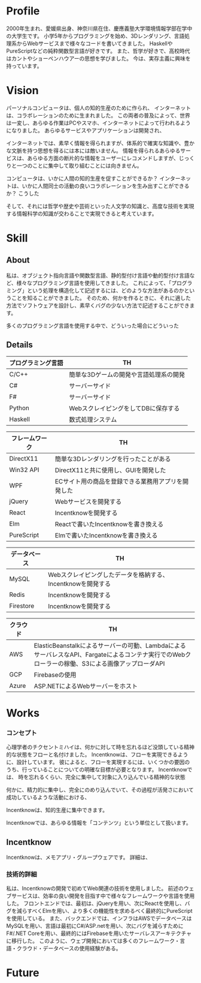 

# Profile

2000年生まれ、愛媛県出身、神奈川県在住、慶應義塾大学環境情報学部在学中の大学生です。
小学5年からプログラミングを始め、3Dレンダリング、言語処理系からWebサービスまで様々なコードを書いてきました。
HaskellやPureScriptなどの純粋関数型言語が好きです。
また、哲学が好きで、高校時代はカントやショーペンハウアーの思想を学びました。
今は、実存主義に興味を持っています。

# Vision

パーソナルコンピュータは、個人の知的生産のために作られ、
インターネットは、コラボレーションのために生まれました。
この両者の普及によって、世界は一変し、あらゆる作業はPCやスマホ、インターネットによって行われるようになりました。
あらゆるサービスやアプリケーションは開発され、

インターネットでは、素早く情報を得られますが、体系的で確実な知識や、豊かな文脈を持つ思想を得るには本には敵いません。
情報を得られるあらゆるサービスは、あらゆる方面の断片的な情報をユーザーにレコメンドしますが、じっくりと一つのことに集中して取り組むことには向きません。

コンピュータは、いかに人間の知的生産を促すことができるか？
インターネットは、いかに人間同士の活動の良いコラボレーションを生み出すことができるか？
こうした

そして、それには哲学や歴史や芸術といった人文学の知識と、高度な技術を実現する情報科学の知識が交わることで実現できると考えています。

# Skill

## About

私は、オブジェクト指向言語や関数型言語、静的型付け言語や動的型付け言語など、様々なプログラミング言語を使用してきました。
これによって、「プログラミング」という処理を構造化して記述するには、どのような方法があるのかということを知ることができました。
そのため、何かを作るときに、それに適した方法でソフトウェアを設計し、素早くバグの少ない方法で記述することができます。

多くのプログラミング言語を使用する中で、どういった場合にどういった

## Details

| プログラミング言語 |  TH 
| ----     | ----
| C/C++    | 簡単な3Dゲームの開発や言語処理系の開発
| C#       | サーバーサイド
| F#       | サーバーサイド
| Python   | WebスクレイピングをしてDBに保存する
| Haskell  | 数式処理システム 

| フレームワーク |  TH  
| ----     | ---- |
| DirectX11  | 簡単な3Dレンダリングを行ったことがある 
| Win32 API  | DirectX11と共に使用し、GUIを開発した 
| WPF        | ECサイト用の商品を登録できる業務用アプリを開発した　
| jQuery     | Webサービスを開発する
| React      | Incentknowを開発する
| Elm        | Reactで書いたIncentknowを書き換える
| PureScript | Elmで書いたIncentknowを書き換える

| データベース |  TH  |
| ----       | ---- |
| MySQL      | Webスクレイピングしたデータを格納する、Incentknowを開発する
| Redis      | Incentknowを開発する
| Firestore  | Incentknowを開発する

| クラウド |  TH  |
| ---- | ---- |
| AWS | ElasticBeanstalkによるサーバーの可動、LambdaによるサーバレスなAPI、Fargateによるコンテナ実行でのWebクローラーの稼働、S3による画像アップローダAPI
| GCP | Firebaseの使用
| Azure | ASP.NETによるWebサーバーをホスト

# Works

### コンセプト

心理学者のチクセントミハイは、何かに対して時を忘れるほど没頭している精神的な状態をフローと名付けました。
Incentknowは、フローを実現できるように、設計しています。
彼によると、フローを実現するには、いくつかの要因のうち、行っていることについての明確な目標が必要となります。
Incentknowでは、
時を忘れるくらい、完全に集中して対象に入り込んでいる精神的な状態

何かに、精力的に集中し、完全にのめり込んでいて、その過程が活発さにおいて成功しているような活動における、

Incentknowは、知的生産に集中できます。


Incentknowでは、あらゆる情報を「コンテンツ」という単位として扱います。


## Incentknow

Incentknowは、メモアプリ・グループウェアです。
詳細は、


### 技術的詳細

私は、Incentknowの開発で初めてWeb関連の技術を使用しました。
前述のウェブサービスは、効率の良い開発を目指す中で様々なフレームワークや言語を使用した。
フロントエンドでは、最初は、jQueryを用い、次にReactを使用し、バグを減らすべくElmを用い、より多くの機能性を求めるべく最終的にPureScriptを使用している。
また、バックエンドでは、インフラはAWSでデータベースはMySQLを用い、言語は最初にC#/ASP.netを用い、次にバグを減らすためにF#/.NET Coreを用い、最終的にはFirebaseを用いたサーバレスアーキテクチャに移行した。
このように、ウェブ開発においては多くのフレームワーク・言語・クラウド・データベースの使用経験がある。

# Future